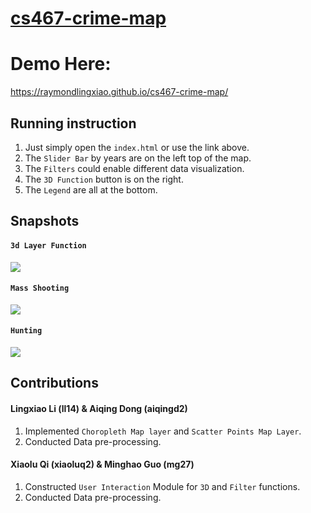 # [cs467-crime-map](https://raymondlingxiao.github.io/cs467-crime-map/)

# Demo Here:
https://raymondlingxiao.github.io/cs467-crime-map/

## Running instruction
1. Just simply open the `index.html` or use the link above.
2. The `Slider Bar` by years are on the left top of the map.
3. The `Filters` could enable different data visualization.
4. The `3D Function` button is on the right. 
5. The `Legend` are all at the bottom.

## Snapshots
#### `3d Layer Function`
![](./gifs/3d.gif)

#### `Mass Shooting`
![](./gifs/mass_shooting.gif)

#### `Hunting`
![](./gifs/huntings.gif)


## Contributions

#### Lingxiao Li (ll14) & Aiqing Dong (aiqingd2)
1. Implemented `Choropleth Map layer` and `Scatter Points Map Layer`.
2. Conducted Data pre-processing.


#### Xiaolu Qi (xiaoluq2) & Minghao Guo (mg27)
1. Constructed `User Interaction` Module for `3D` and `Filter` functions.
2. Conducted Data pre-processing.

